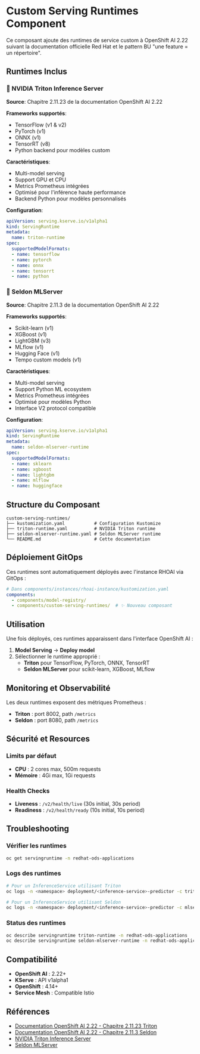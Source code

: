 # Custom Serving Runtimes Component

Ce composant ajoute des runtimes de service custom à OpenShift AI 2.22 suivant la documentation officielle Red Hat et le pattern BU "une feature = un répertoire".

## Runtimes Inclus

### 🚀 NVIDIA Triton Inference Server
**Source**: Chapitre 2.11.23 de la documentation OpenShift AI 2.22

**Frameworks supportés**:
- TensorFlow (v1 & v2)
- PyTorch (v1)
- ONNX (v1)
- TensorRT (v8)
- Python backend pour modèles custom

**Caractéristiques**:
- Multi-model serving
- Support GPU et CPU
- Metrics Prometheus intégrées
- Optimisé pour l'inférence haute performance
- Backend Python pour modèles personnalisés

**Configuration**:
```yaml
apiVersion: serving.kserve.io/v1alpha1
kind: ServingRuntime
metadata:
  name: triton-runtime
spec:
  supportedModelFormats:
  - name: tensorflow
  - name: pytorch
  - name: onnx
  - name: tensorrt
  - name: python
```

### 🧠 Seldon MLServer
**Source**: Chapitre 2.11.3 de la documentation OpenShift AI 2.22

**Frameworks supportés**:
- Scikit-learn (v1)
- XGBoost (v1)
- LightGBM (v3)
- MLflow (v1)
- Hugging Face (v1)
- Tempo custom models (v1)

**Caractéristiques**:
- Multi-model serving
- Support Python ML ecosystem
- Metrics Prometheus intégrées
- Optimisé pour modèles Python
- Interface V2 protocol compatible

**Configuration**:
```yaml
apiVersion: serving.kserve.io/v1alpha1
kind: ServingRuntime
metadata:
  name: seldon-mlserver-runtime
spec:
  supportedModelFormats:
  - name: sklearn
  - name: xgboost
  - name: lightgbm
  - name: mlflow
  - name: huggingface
```

## Structure du Composant

```
custom-serving-runtimes/
├── kustomization.yaml           # Configuration Kustomize
├── triton-runtime.yaml          # NVIDIA Triton runtime
├── seldon-mlserver-runtime.yaml # Seldon MLServer runtime
└── README.md                    # Cette documentation
```

## Déploiement GitOps

Ces runtimes sont automatiquement déployés avec l'instance RHOAI via GitOps :

```yaml
# Dans components/instances/rhoai-instance/kustomization.yaml
components:
  - components/model-registry/
  - components/custom-serving-runtimes/  # ✨ Nouveau composant
```

## Utilisation

Une fois déployés, ces runtimes apparaissent dans l'interface OpenShift AI :

1. **Model Serving** → **Deploy model**
2. Sélectionner le runtime approprié :
   - **Triton** pour TensorFlow, PyTorch, ONNX, TensorRT
   - **Seldon MLServer** pour scikit-learn, XGBoost, MLflow

## Monitoring et Observabilité

Les deux runtimes exposent des métriques Prometheus :
- **Triton** : port 8002, path `/metrics`
- **Seldon** : port 8080, path `/metrics`

## Sécurité et Resources

### Limits par défaut
- **CPU** : 2 cores max, 500m requests
- **Mémoire** : 4Gi max, 1Gi requests

### Health Checks
- **Liveness** : `/v2/health/live` (30s initial, 30s period)
- **Readiness** : `/v2/health/ready` (10s initial, 10s period)

## Troubleshooting

### Vérifier les runtimes
```bash
oc get servingruntime -n redhat-ods-applications
```

### Logs des runtimes
```bash
# Pour un InferenceService utilisant Triton
oc logs -n <namespace> deployment/<inference-service>-predictor -c triton

# Pour un InferenceService utilisant Seldon
oc logs -n <namespace> deployment/<inference-service>-predictor -c mlserver
```

### Status des runtimes
```bash
oc describe servingruntime triton-runtime -n redhat-ods-applications
oc describe servingruntime seldon-mlserver-runtime -n redhat-ods-applications
```

## Compatibilité

- **OpenShift AI** : 2.22+
- **KServe** : API v1alpha1
- **OpenShift** : 4.14+
- **Service Mesh** : Compatible Istio

## Références

- [Documentation OpenShift AI 2.22 - Chapitre 2.11.23 Triton](https://docs.redhat.com/en/documentation/red_hat_openshift_ai_self-managed/2.22/html/serving_models/)
- [Documentation OpenShift AI 2.22 - Chapitre 2.11.3 Seldon](https://docs.redhat.com/en/documentation/red_hat_openshift_ai_self-managed/2.22/html/serving_models/)
- [NVIDIA Triton Inference Server](https://github.com/triton-inference-server/server)
- [Seldon MLServer](https://mlserver.readthedocs.io/)
